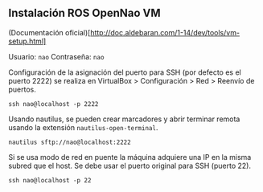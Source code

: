 Instalación ROS OpenNao VM
--------------------------

(Documentación oficial)[http://doc.aldebaran.com/1-14/dev/tools/vm-setup.html]

Usuario: `nao`
Contraseña: `nao`

Configuración de la asignación del puerto para SSH (por defecto es el puerto 2222) se realiza en VirtualBox > Configuración > Red > Reenvío de puertos.

```
ssh nao@localhost -p 2222
```
Usando nautilus, se pueden crear marcadores y abrir terminar remota usando la extensión `nautilus-open-terminal`.
```
nautilus sftp://nao@localhost:2222
```
Si se usa modo de red en puente la máquina adquiere una IP en la misma subred que el host. Se debe usar el puerto original para SSH (puerto 22).
```
ssh nao@localhost -p 22
```
